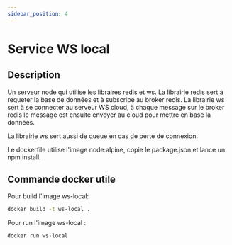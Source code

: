 ```yaml
---
sidebar_position: 4
---
```


# Service WS local 

## Description

Un serveur node qui utilise les libraires redis et ws. La librairie redis sert à requeter la base de données et à subscribe au broker redis. La librairie ws sert à se connecter au serveur WS cloud, à chaque message sur le broker redis le message est ensuite envoyer au cloud pour mettre en base la données.

La librairie ws sert aussi de queue en cas de perte de connexion.

Le dockerfile utilise l'image node:alpine, copie le package.json et lance un npm install.

## Commande docker utile
Pour build l'image ws-local:
```bash
docker build -t ws-local .
```
Pour run l'image ws-local :
```bash
docker run ws-local
```